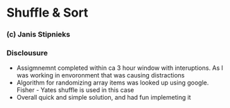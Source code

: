 # Shuffle & Sort
### (c) Janis Stipnieks

### Disclousure
- Assigmnemnt completed within ca 3 hour window with interuptions. As I was working in envoronment that was causing distractions
- Algorithm for randomizing array items was looked up using google. Fisher - Yates shuffle is used in this case
- Overall quick and simple solution, and had fun implemeting it
